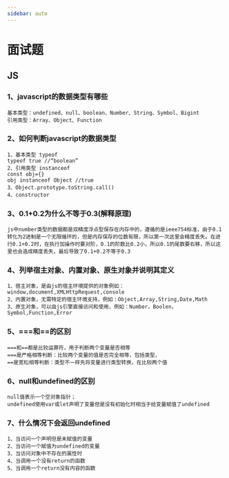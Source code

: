 ```yaml
---
sidebar: auto
---
```



# 面试题

## JS

### 1、javascript的数据类型有哪些

```text
基本类型：undefined、null、boolean、Number、String、Symbol、Bigint
引用类型：Array、Object、Function
```

### 2、如何判断javascript的数据类型

```text
1、基本类型 typeof
typeof true //“boolean”
2、引用类型 instanceof
const obj={}
obj instanceof Object //true
3、Object.prototype.toString.call()
4、constructor
```

### 3、0.1+0.2为什么不等于0.3(解释原理)

```text
js中number类型的数据都是双精度浮点型保存在内存中的，遵循的是ieee754标准，由于0.1转化为2进制是一个无限循环的，但是内存保存的位数有限，所以第一次这里会精度丢失。在进行0.1+0.2时，在执行加操作时要对阶，0.1的阶数比0.2小，所以0.1的尾数要右移，所以这里也会造成精度丢失，最后导致了0.1+0.2不等于0.3
```

### 4、列举宿主对象、内置对象、原生对象并说明其定义

```text
1、宿主对象，是由js的宿主环境提供的对象例如：window,document,XMLHttpRequest,console
2、内置对象，无需特定的宿主环境支持，例如：Object,Array,String,Date,Math
3、原生对象，可以由js引擎直接访问和使用，例如：Number，Boolen，Symbol,Function,Error
```

### 5、===和==的区别

```text
===和==都是比较运算符，用于判断两个变量是否相等
===是严格相等判断：比较两个变量的值是否完全相等，包括类型，
==是宽松相等判断：类型不一样先将变量进行类型转换，在比较两个值
```

### 6、null和undefined的区别

```text
null值表示一个空对象指针；
undefined使用var或let声明了变量但是没有初始化时相当于给变量赋值了undefined
```

### 7、什么情况下会返回undefined

```text
1、当访问一个声明但是未赋值的变量
2、当访问一个赋值为undefined的变量
3、当访问对象中不存在的属性时
4、当调用一个没有return的函数
5、当调用一个return没有内容的函数
```

